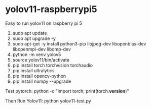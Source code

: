 # yolov11-raspberrypi5
Easy to run yolov11 on raspberry pi 5

1. sudo apt update
2. sudo apt upgrade -y
3. sudo apt-get -y install python3-pip libjpeg-dev libopenblas-dev libopenmpi-dev libomp-dev
4. python -m venv yolov5
5. source yolov11/bin/activate
6. pip install torch torchvision torchaudio
7. pip install ultralytics
8. pip install opencv-python
9. pip install numpy --upgrade

Test pytorch:
python -c "import torch; print(torch.__version__)"

Then Run Yolov11:
python yolov11-test.py
